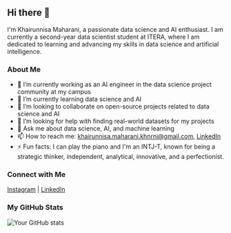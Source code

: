 ## Hi there 👋

I'm Khairunnisa Maharani, a passionate data science and AI enthusiast. I am currently a second-year data scientist student at ITERA, where I am dedicated to learning and advancing my skills in data science and artificial intelligence.

### About Me
- 🔭 I’m currently working as an AI engineer in the data science project community at my campus
- 🌱 I’m currently learning data science and AI
- 👯 I’m looking to collaborate on open-source projects related to data science and AI
- 🤔 I’m looking for help with finding real-world datasets for my projects
- 💬 Ask me about data science, AI, and machine learning
- 📫 How to reach me: khairunnisa.maharani.khnrni@gmail.com, [LinkedIn](https://www.linkedin.com/in/khnrni)
- ⚡ Fun facts: I can play the piano and I'm an INTJ-T, known for being a strategic thinker, independent, analytical, innovative, and a perfectionist.

### Connect with Me
[Instagram](https://www.instagram.com/hnry_zh) | [LinkedIn](https://www.linkedin.com/in/khnrni)

### My GitHub Stats
![Your GitHub stats](https://github-readme-stats.vercel.app/api?username=your-github-username&show_icons=true&theme=radical)

<!---
Wynterwine/Wynterwine is a ✨ special ✨ repository because its `README.md` (this file) appears on your GitHub profile.
You can click the Preview link to take a look at your changes.
--->
